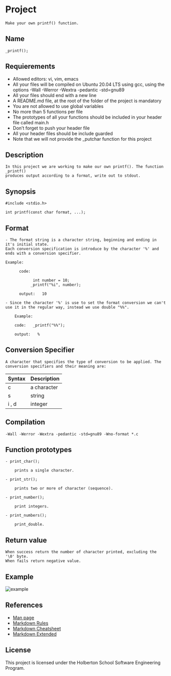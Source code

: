 
# Project

    Make your own printf() function.

## Name

    _printf();

## Requierements

- Allowed editors: vi, vim, emacs
- All your files will be compiled on Ubuntu 20.04 LTS using gcc, using the options -Wall -Werror -Wextra -pedantic -std=gnu89
- All your files should end with a new line
- A README.md file, at the root of the folder of the project is mandatory
- You are not allowed to use global variables
- No more than 5 functions per file
- The prototypes of all your functions should be included in your header file called main.h
- Don’t forget to push your header file
- All your header files should be include guarded
- Note that we will not provide the _putchar function for this project

## Description

    In this project we are working to make our own printf(). The function _printf() 
    produces output according to a format, write out to stdout.

## Synopsis

    #include <stdio.h>

    int printf(const char format, ...);

## Format

    - The format string is a character string, beginning and ending in it's initial state.
    Each conversion specification is introduce by the character '%' and ends with a conversion specifier.

    Example:
    
          code: 

                int number = 10;
               _printf("%i", number);

          output:   10

    - Since the character '%' is use to set the format conversion we can't 
    use it in the regular way, instead we use double "%%".

        Example:

        code:   _printf("%%");

        output:   %

## Conversion Specifier

    A character that specifies the type of conversion to be applied. The conversion specifiers and their meaning are:

| Syntax | Description |
|  ---   |  -------    |
|   c    |a character  |
|   s    |string       |
| i , d  |integer      |

## Compilation

    -Wall -Werror -Wextra -pedantic -std=gnu89 -Wno-format *.c

## Function prototypes

    - print_char();

        prints a single character.

    - print_str();

        prints two or more of character (sequence).
    
    - print_number();

        print integers.

    - print_numbers();
    
        print_double.

## Return value

    When success return the number of character printed, excluding the '\0' byte.
    When fails return negative value. 

## Example

![example](https://miro.medium.com/max/640/1*hJ2wWk5QyOmK7RHNmfLGMw.png)

## References

- [Man page](https://man7.org/linux/man-pages/man3/printf.3.html)
- [Markdown Rules](https://github.com/DavidAnson/markdownlint/blob/v0.26.2/doc/Rules.md#md041)
- [Markdown Cheatsheet](https://github.com/adam-p/markdown-here/wiki/Markdown-Cheatsheet)
- [Markdown Extended](https://www.markdownguide.org/extended-syntax/)

## License

This project is licensed under the Holberton School Software Engineering Program.
